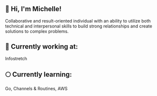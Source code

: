 ## 👼 Hi, I'm Michelle!
Collaborative and result-oriented individual with an ability to utilize both technical and interpersonal skills to build strong relationships and create solutions to complex problems.

## 🌙 Currently working at:
Infostretch

## 🌕 Currently learning:
Go, Channels & Routines, AWS

